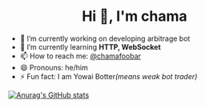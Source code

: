 <h1 align="center">Hi 👋, I'm chama</h1>


- 🔭 I’m currently working on developing arbitrage bot
- 🌱 I’m currently learning **HTTP, WebSocket**
- 📫 How to reach me: [@chamafoobar](https://twitter.com/chamafoobar)
- 😄 Pronouns: he/him
- ⚡ Fun fact: I am Yowai Botter<i>(means weak bot trader)</i>

<!-- [![Top Langs](https://github-readme-stats.vercel.app/api/top-langs/?username=chama)](https://github.com/anuraghazra/github-readme-stats) -->
[![Anurag's GitHub stats](https://github-readme-stats.vercel.app/api?username=chama)](https://github.com/anuraghazra/github-readme-stats)
